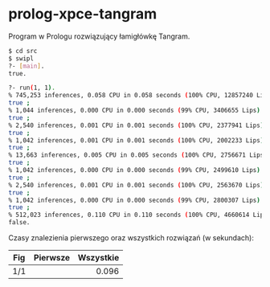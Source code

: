 # prolog-xpce-tangram
Program w Prologu rozwiązujący łamigłówkę Tangram.


```bash
$ cd src
$ swipl
?- [main].
true.

?- run(1, 1).
% 745,253 inferences, 0.058 CPU in 0.058 seconds (100% CPU, 12857240 Lips)
true ;
% 1,044 inferences, 0.000 CPU in 0.000 seconds (99% CPU, 3406655 Lips)
true ;
% 2,540 inferences, 0.001 CPU in 0.001 seconds (100% CPU, 2377941 Lips)
true ;
% 1,042 inferences, 0.001 CPU in 0.001 seconds (100% CPU, 2002233 Lips)
true ;
% 13,663 inferences, 0.005 CPU in 0.005 seconds (100% CPU, 2756671 Lips)
true ;
% 1,042 inferences, 0.000 CPU in 0.000 seconds (99% CPU, 2499610 Lips)
true ;
% 2,540 inferences, 0.001 CPU in 0.001 seconds (100% CPU, 2563670 Lips)
true ;
% 1,042 inferences, 0.000 CPU in 0.000 seconds (99% CPU, 2800307 Lips)
true ;
% 512,023 inferences, 0.110 CPU in 0.110 seconds (100% CPU, 4660614 Lips)
false.

```

Czasy znalezienia pierwszego oraz wszystkich rozwiązań (w sekundach):

|Fig   |Pierwsze |Wszystkie|
|:----:|--------:|--------:|
|1/1   | |0.096|
